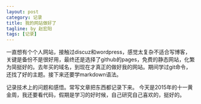 ```yaml
---
layout: post
category: 记录
title: 我的网站做好了
tagline: by 赵宏阳
tags: [记录]
---
```

一直想有个个人网站，接触过discuz和wordpress，感觉太复杂不适合写博客，关键是备份不是很好用，最终还是选择了github的pages，免费的静态网站，化繁为简挺好的。去年买的域名，到现在才真正的做好我的网站。期间学过git命令，还找了好的主题。接下来还要学markdown语法。
<!--more-->
记录技术上的问题和感悟。常写文章把东西都记录下来。
今天是2015年的十一黄金周，我还要看代码，假期是学习的好时候，自己研究自己喜欢的，挺好的。